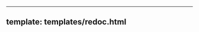 
---
template: templates/redoc.html
---

<redoc spec-url="../../apis/restapis/user-organization.yaml" theme='{{redoc_theme}}'></redoc>
